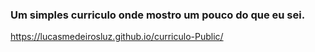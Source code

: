 <h3>
Um simples curriculo onde mostro um pouco do que eu sei.
</h3>

<a href='https://lucasmedeirosluz.github.io/curriculo-Public/'>
https://lucasmedeirosluz.github.io/curriculo-Public/
</a>